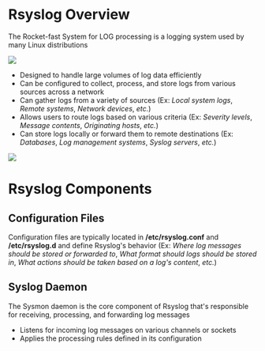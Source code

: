 # Rsyslog Overview

The Rocket-fast System for LOG processing is a logging system used by many Linux distributions

![](https://github.com/JonmarCorpuz/SecondBrain/blob/main/Assets/ijbghadfihgfdvbafhvdisabfhsidafsashfgsfouh.png)

* Designed to handle large volumes of log data efficiently
* Can be configured to collect, process, and store logs from various sources across a network
* Can gather logs from a variety of sources (Ex: *Local system logs*, *Remote systems*, *Network devices*, *etc.*)
* Allows users to route logs based on various criteria (Ex: *Severity levels*, *Message contents*, *Originating hosts*, *etc.*)
* Can store logs locally or forward them to remote destinations (Ex: *Databases*, *Log management systems*, *Syslog servers*, *etc.*)

![](https://github.com/JonmarCorpuz/SecondBrain/blob/main/Assets/Whitespace.png)

# Rsyslog Components

## Configuration Files

Configuration files are typically located in **/etc/rsyslog.conf** and **/etc/rsyslog.d** and define Rsyslog's behavior (Ex: *Where log messages should be stored or forwarded to*, *What format should logs should be stored in*, *What actions should be taken based on a log's content*, *etc.*)

## Syslog Daemon

The Sysmon daemon is the core component of Rsyslog that's responsible for receiving, processing, and forwarding log messages

* Listens for incoming log messages on various channels or sockets
* Applies the processing rules defined in its configuration
